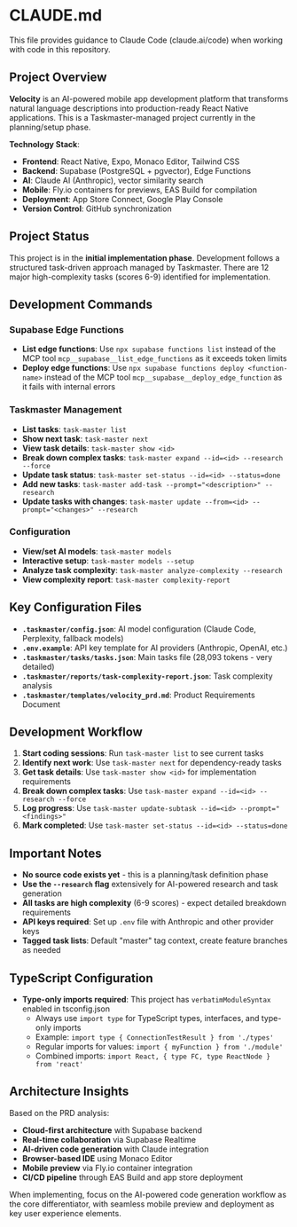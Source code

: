 # CLAUDE.md

This file provides guidance to Claude Code (claude.ai/code) when working with code in this repository.

## Project Overview

**Velocity** is an AI-powered mobile app development platform that transforms natural language descriptions into production-ready React Native applications. This is a Taskmaster-managed project currently in the planning/setup phase.

**Technology Stack**:
- **Frontend**: React Native, Expo, Monaco Editor, Tailwind CSS  
- **Backend**: Supabase (PostgreSQL + pgvector), Edge Functions
- **AI**: Claude AI (Anthropic), vector similarity search
- **Mobile**: Fly.io containers for previews, EAS Build for compilation
- **Deployment**: App Store Connect, Google Play Console
- **Version Control**: GitHub synchronization

## Project Status

This project is in the **initial implementation phase**. Development follows a structured task-driven approach managed by Taskmaster. There are 12 major high-complexity tasks (scores 6-9) identified for implementation.

## Development Commands

### Supabase Edge Functions
- **List edge functions**: Use `npx supabase functions list` instead of the MCP tool `mcp__supabase__list_edge_functions` as it exceeds token limits
- **Deploy edge functions**: Use `npx supabase functions deploy <function-name>` instead of the MCP tool `mcp__supabase__deploy_edge_function` as it fails with internal errors

### Taskmaster Management
- **List tasks**: `task-master list` 
- **Show next task**: `task-master next`
- **View task details**: `task-master show <id>`
- **Break down complex tasks**: `task-master expand --id=<id> --research --force`
- **Update task status**: `task-master set-status --id=<id> --status=done`
- **Add new tasks**: `task-master add-task --prompt="<description>" --research`
- **Update tasks with changes**: `task-master update --from=<id> --prompt="<changes>" --research`

### Configuration
- **View/set AI models**: `task-master models`
- **Interactive setup**: `task-master models --setup`
- **Analyze task complexity**: `task-master analyze-complexity --research`
- **View complexity report**: `task-master complexity-report`

## Key Configuration Files

- **`.taskmaster/config.json`**: AI model configuration (Claude Code, Perplexity, fallback models)
- **`.env.example`**: API key template for AI providers (Anthropic, OpenAI, etc.)
- **`.taskmaster/tasks/tasks.json`**: Main tasks file (28,093 tokens - very detailed)
- **`.taskmaster/reports/task-complexity-report.json`**: Task complexity analysis
- **`.taskmaster/templates/velocity_prd.md`**: Product Requirements Document

## Development Workflow

1. **Start coding sessions**: Run `task-master list` to see current tasks
2. **Identify next work**: Use `task-master next` for dependency-ready tasks
3. **Get task details**: Use `task-master show <id>` for implementation requirements
4. **Break down complex tasks**: Use `task-master expand --id=<id> --research --force`
5. **Log progress**: Use `task-master update-subtask --id=<id> --prompt="<findings>"`
6. **Mark completed**: Use `task-master set-status --id=<id> --status=done`

## Important Notes

- **No source code exists yet** - this is a planning/task definition phase
- **Use the `--research` flag** extensively for AI-powered research and task generation
- **All tasks are high complexity** (6-9 scores) - expect detailed breakdown requirements
- **API keys required**: Set up `.env` file with Anthropic and other provider keys
- **Tagged task lists**: Default "master" tag context, create feature branches as needed

## TypeScript Configuration

- **Type-only imports required**: This project has `verbatimModuleSyntax` enabled in tsconfig.json
  - Always use `import type` for TypeScript types, interfaces, and type-only imports
  - Example: `import type { ConnectionTestResult } from './types'`
  - Regular imports for values: `import { myFunction } from './module'`
  - Combined imports: `import React, { type FC, type ReactNode } from 'react'`

## Architecture Insights

Based on the PRD analysis:
- **Cloud-first architecture** with Supabase backend
- **Real-time collaboration** via Supabase Realtime
- **AI-driven code generation** with Claude integration
- **Browser-based IDE** using Monaco Editor
- **Mobile preview** via Fly.io container integration
- **CI/CD pipeline** through EAS Build and app store deployment

When implementing, focus on the AI-powered code generation workflow as the core differentiator, with seamless mobile preview and deployment as key user experience elements.